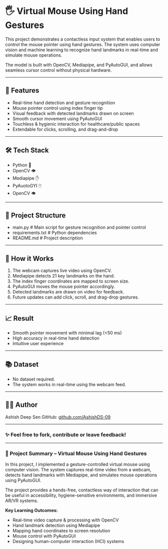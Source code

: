 # 🖐️ Virtual Mouse Using Hand Gestures

This project demonstrates a contactless input system that enables users to control the mouse pointer using hand gestures. The system uses computer vision and machine learning to recognize hand landmarks in real-time and simulate mouse operations.

The model is built with OpenCV, Mediapipe, and PyAutoGUI, and allows seamless cursor control without physical hardware.

---
## 🚀 Features
- Real-time hand detection and gesture recognition
- Mouse pointer control using index finger tip
- Visual feedback with detected landmarks drawn on screen
- Smooth cursor movement using PyAutoGUI
- Touchless & hygienic interaction for healthcare/public spaces
- Extendable for clicks, scrolling, and drag-and-drop

---

## 🛠️ Tech Stack

- Python 🐍
- OpenCV 👁️
- Mediapipe ✋
- PyAuotoGYI 🖱️
- OpenCV 👁️

---

## 📂 Project Structure

- main.py # Main script for gesture recognition and pointer control
- requirements.txt # Python dependencies
- README.md # Project description

---

  
## 🧠 How it Works

1. The webcam captures live video using OpenCV.
2. Mediapipe detects 21 key landmarks on the hand.
3. The index finger coordinates are mapped to screen size.
4. PyAutoGUI moves the mouse pointer accordingly.
5. Detected landmarks are drawn on video for feedback.
6. Future updates can add click, scroll, and drag-drop gestures.

---

## 📈 Result

- Smooth pointer movement with minimal lag (<50 ms)
- High accuracy in real-time hand detection
- Intuitive user experience

---

## 📚 Dataset

- No dataset required.
- The system works in real-time using the webcam feed.

---
## 🙋‍♂️ Author

Ashish Deep Sen 
GitHub: [github.com/AshishDS-09](https://github.com/AshisDS-09)

---

### ✨ Feel free to fork, contribute or leave feedback!

---


### 📘 Project Summary – Virtual Mouse Using Hand Gestures

In this project, I implemented a gesture-controlled virtual mouse using computer vision. The system captures real-time video from a webcam, detects hand landmarks with Mediapipe, and simulates mouse operations using PyAutoGUI.

The project provides a hands-free, contactless way of interaction that can be useful in accessibility, hygiene-sensitive environments, and immersive AR/VR systems.

**Key Learning Outcomes:**

- Real-time video capture & processing with OpenCV
- Hand landmark detection using Mediapipe
- Mapping hand coordinates to screen resolution
- Mouse control with PyAutoGUI
- Designing human-computer interaction (HCI) systems
